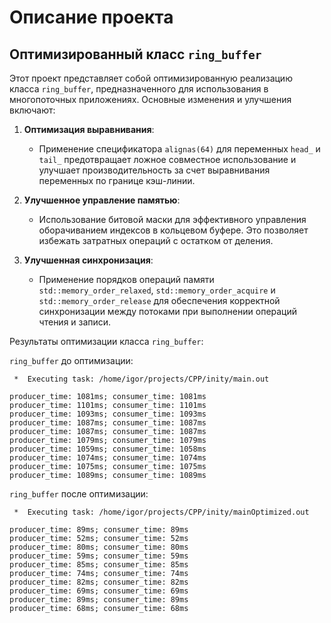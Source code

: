 # Описание проекта

## Оптимизированный класс `ring_buffer`

Этот проект представляет собой оптимизированную реализацию класса `ring_buffer`, предназначенного для использования в многопоточных приложениях. Основные изменения и улучшения включают:

1. **Оптимизация выравнивания**:
   - Применение спецификатора `alignas(64)` для переменных `head_` и `tail_` предотвращает ложное совместное использование и улучшает производительность за счет выравнивания переменных по границе кэш-линии.

2. **Улучшенное управление памятью**:
   - Использование битовой маски для эффективного управления оборачиванием индексов в кольцевом буфере. Это позволяет избежать затратных операций с остатком от деления.

3. **Улучшенная синхронизация**:
   - Применение порядков операций памяти `std::memory_order_relaxed`, `std::memory_order_acquire` и `std::memory_order_release` для обеспечения корректной синхронизации между потоками при выполнении операций чтения и записи.

Результаты оптимизации класса `ring_buffer`:

`ring_buffer` до оптимизации:

```
 *  Executing task: /home/igor/projects/CPP/inity/main.out

producer_time: 1081ms; consumer_time: 1081ms
producer_time: 1101ms; consumer_time: 1101ms
producer_time: 1093ms; consumer_time: 1093ms
producer_time: 1087ms; consumer_time: 1087ms
producer_time: 1087ms; consumer_time: 1087ms
producer_time: 1079ms; consumer_time: 1079ms
producer_time: 1059ms; consumer_time: 1058ms
producer_time: 1074ms; consumer_time: 1074ms
producer_time: 1075ms; consumer_time: 1075ms
producer_time: 1089ms; consumer_time: 1089ms
```
`ring_buffer` после оптимизации:
```
 *  Executing task: /home/igor/projects/CPP/inity/mainOptimized.out 

producer_time: 89ms; consumer_time: 89ms
producer_time: 52ms; consumer_time: 52ms
producer_time: 80ms; consumer_time: 80ms
producer_time: 59ms; consumer_time: 59ms
producer_time: 85ms; consumer_time: 85ms
producer_time: 74ms; consumer_time: 74ms
producer_time: 82ms; consumer_time: 82ms
producer_time: 69ms; consumer_time: 69ms
producer_time: 89ms; consumer_time: 89ms
producer_time: 68ms; consumer_time: 68ms
```
